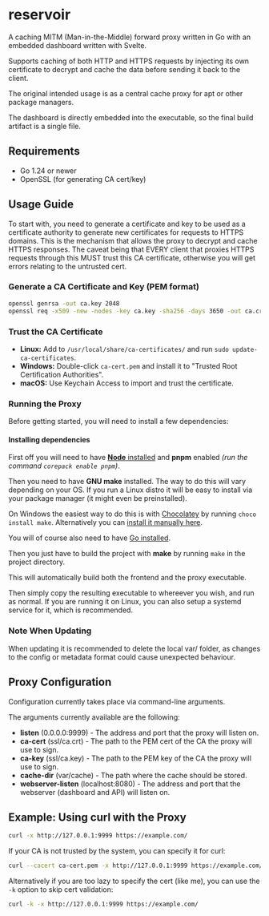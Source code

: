 # reservoir

A caching MITM (Man-in-the-Middle) forward proxy written in Go with an embedded dashboard written with Svelte.

Supports caching of both HTTP and HTTPS requests by injecting its own certificate to decrypt and cache the data before sending it back to the client.

The original intended usage is as a central cache proxy for apt or other package managers.

The dashboard is directly embedded into the executable, so the final build artifact is a single file.

## Requirements

- Go 1.24 or newer
- OpenSSL (for generating CA cert/key)

## Usage Guide

To start with, you need to generate a certificate and key to be used as a certificate authority to generate new certificates for requests to HTTPS domains. This is the mechanism that allows the proxy to decrypt and cache HTTPS responses.
The caveat being that EVERY client that proxies HTTPS requests through this MUST trust this CA certificate, otherwise you will get errors relating to the untrusted cert.

### Generate a CA Certificate and Key (PEM format)

```sh
openssl genrsa -out ca.key 2048
openssl req -x509 -new -nodes -key ca.key -sha256 -days 3650 -out ca.crt -subj "//CN=reservoir"
```

### Trust the CA Certificate

- **Linux:** Add to `/usr/local/share/ca-certificates/` and run `sudo update-ca-certificates`.
- **Windows:** Double-click `ca-cert.pem` and install it to "Trusted Root Certification Authorities".
- **macOS:** Use Keychain Access to import and trust the certificate.

### Running the Proxy

Before getting started, you will need to install a few dependencies:

#### Installing dependencies

First off you will need to have [**Node** installed](https://nodejs.org/en/download) and **pnpm** enabled *(run the command `corepack enable pnpm`)*.

Then you need to have **GNU make** installed.
The way to do this will vary depending on your OS. If you run a Linux distro it will be easy to install via your package manager (it might even be preinstalled).

On Windows the easiest way to do this is with [Chocolatey](https://chocolatey.org/install#individual) by running `choco install make`. Alternatively you can [install it manually here](https://gnuwin32.sourceforge.net/packages/make.htm).

You will of course also need to have [Go installed](https://go.dev/dl/).

Then you just have to build the project with **make** by running `make` in the project directory.

This will automatically build both the frontend and the proxy executable.

Then simply copy the resulting executable to whereever you wish, and run as normal. If you are running it on Linux, you can also setup a systemd service for it, which is recommended.

### Note When Updating

When updating it is recommended to delete the local var/ folder, as changes to the config or metadata format could cause unexpected behaviour.

## Proxy Configuration

Configuration currently takes place via command-line arguments.

The arguments currently available are the following:

- **listen** (0.0.0.0:9999) - The address and port that the proxy will listen on.
- **ca-cert** (ssl/ca.crt) - The path to the PEM cert of the CA the proxy will use to sign.
- **ca-key** (ssl/ca.key) - The path to the PEM key of the CA the proxy will use to sign.
- **cache-dir** (var/cache) - The path where the cache should be stored.
- **webserver-listen** (localhost:8080) - The address and port that the webserver (dashboard and API) will listen on.

## Example: Using curl with the Proxy

```sh
curl -x http://127.0.0.1:9999 https://example.com/
```

If your CA is not trusted by the system, you can specify it for curl:

```sh
curl --cacert ca-cert.pem -x http://127.0.0.1:9999 https://example.com/
```

Alternatively if you are too lazy to specify the cert (like me), you can use the `-k` option to skip cert validation:

```sh
curl -k -x http://127.0.0.1:9999 https://example.com/
```
